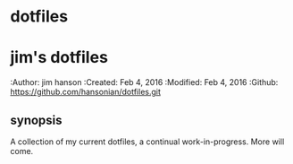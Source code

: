 # dotfiles

jim's dotfiles
==============

:Author: jim hanson
:Created: Feb 4, 2016
:Modified: Feb 4, 2016
:Github: https://github.com/hansonian/dotfiles.git

synopsis
--------

A collection of my current dotfiles, a continual work-in-progress. More will come.
